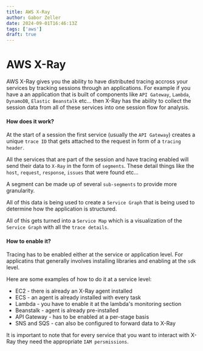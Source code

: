 ```yaml
---
title: AWS X-Ray
author: Gabor Zeller
date: 2024-09-01T16:46:13Z
tags: ['aws']
draft: true
---
```


# AWS X-Ray

AWS X-Ray gives you the ability to have distributed tracing accross your services by tracking sessions through an applications. For example if you have a an application that is built of components like `API Gateway`, `Lambda`, `DynamoDB`, `Elastic Beanstalk` etc... then X-Ray has the ability to collect the session data from all of these services into one session flow for analysis.

#### How does it work?

At the start of a session the first service (usually the `API Gateway`) creates a unique `trace ID` that gets attached to the request in form of a `tracing header`.

All the services that are part of the session and have tracing enabled will send their data to `X-Ray` in the form of `segments`. These detail things like the `host`, `request`, `response`, `issues` that were found etc...

A segment can be made up of several `sub-segments` to provide more granularity.

All of this data is being used to create a `Service Graph` that is being used to determine how the application is structured.

All of this gets turned into a `Service Map` which is a visualization of the `Service Graph` with all the `trace details`.

#### How to enable it?

Tracing has to be enabled either at the service or application level. For applicatins that generally involves installing libraries and enabling at the `sdk` level.

Here are some examples of how to do it at a service level:

- EC2 - there is already an X-Ray agent installed
- ECS - an agent is already installed with every task
- Lambda - you have to enable it at the lambda's monitoring section
- Beanstalk - agent is already pre-installed
- API Gateway - has to be enabled at a per-stage basis
- SNS and SQS - can also be configured to forward data to X-Ray

It is important to note that for every service that you want to interact with X-Ray they need the appropriate `IAM persmissions`.
